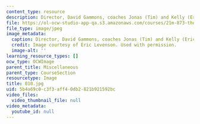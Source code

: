 ```yaml
---
content_type: resource
description: Director, David Gammons, coaches Jonas (Tim) and Kelly (Erica).
file: https://ol-ocw-studio-app-qa.s3.amazonaws.com/courses/21m-873-theater-arts-topics-suburbia-january-iap-2008/5b4a69c0c3f3aff40db2821b921592bc_010.jpg
file_type: image/jpeg
image_metadata:
  caption: Director, David Gammons, coaches Jonas (Tim) and Kelly (Erica).
  credit: Image courtesy of Eric Levenson. Used with permission.
  image-alt: ''
learning_resource_types: []
ocw_type: OCWImage
parent_title: Miscellaneous
parent_type: CourseSection
resourcetype: Image
title: 010.jpg
uid: 5b4a69c0-c3f3-aff4-0db2-821b921592bc
video_files:
  video_thumbnail_file: null
video_metadata:
  youtube_id: null
---
```

